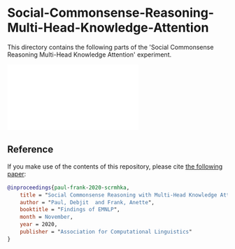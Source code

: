 # Social-Commonsense-Reasoning-Multi-Head-Knowledge-Attention

This directory contains the following parts of the 'Social Commonsense Reasoning Multi-Head Knowledge Attention' experiment. 

![Multi-Head-Knowledge-Attention](./model_emnlp.pdf)

## Reference

If you make use of the contents of this repository, please cite [the following paper](https://www.aclweb.org/anthology/N19-1368):

```bib
@inproceedings{paul-frank-2020-scrmhka,
    title = "Social Commonsense Reasoning with Multi-Head Knowledge Attention",
    author = "Paul, Debjit  and Frank, Anette",
    booktitle = "Findings of EMNLP",
    month = November,
    year = 2020,
    publisher = "Association for Computational Linguistics"
}
```
